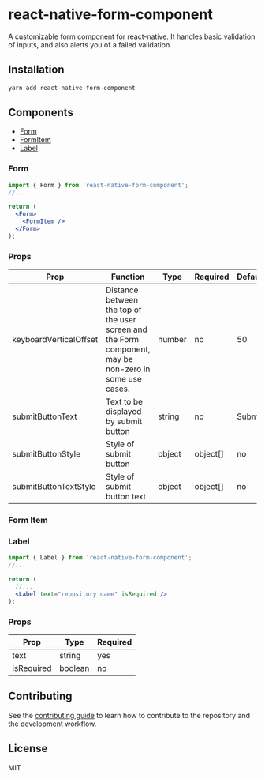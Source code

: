 # react-native-form-component

A customizable form component for react-native. It handles basic validation of inputs, and also alerts you of a failed validation.

## Installation

```sh
yarn add react-native-form-component
```

## Components

- [Form](#form)
- [FormItem](#form-item)
- [Label](#label)

### Form

```jsx
import { Form } from 'react-native-form-component';
//...

return (
  <Form>
    <FormItem />
  </Form>
);
```

### Props

| Prop                   | Function                                                                                               | Type   | Required | Default | Platform |
| ---------------------- | ------------------------------------------------------------------------------------------------------ | ------ | -------- | ------- | -------- |
| keyboardVerticalOffset | Distance between the top of the user screen and the Form component, may be non-zero in some use cases. | number | no       | 50      | ios      |
| submitButtonText       | Text to be displayed by submit button                                                                  | string | no       | Submit  | All      |
| submitButtonStyle      | Style of submit button                                                                                 | object | object[] | no      | -        | All |
| submitButtonTextStyle  | Style of submit button text                                                                            | object | object[] | no      | -        | All |

### Form Item

### Label

```jsx
import { Label } from 'react-native-form-component';
//...

return (
  //...
  <Label text="repository name" isRequired />
);
```

### Props

| Prop       | Type    | Required |
| ---------- | ------- | -------- |
| text       | string  | yes      |
| isRequired | boolean | no       |

## Contributing

See the [contributing guide](CONTRIBUTING.md) to learn how to contribute to the repository and the development workflow.

## License

MIT
